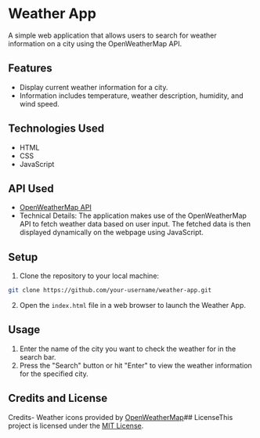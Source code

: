 # Weather App

A simple web application that allows users to search for weather information on a city using the OpenWeatherMap API.

## Features

- Display current weather information for a city.
- Information includes temperature, weather description, humidity, and wind speed.

## Technologies Used

- HTML
- CSS
- JavaScript

## API Used
- [OpenWeatherMap API](https://openweathermap.org/api)
- Technical Details:
The application makes use of the OpenWeatherMap API to fetch weather data based on user input. The fetched data is then displayed dynamically on the webpage using JavaScript.


## Setup

1. Clone the repository to your local machine:

```bash
git clone https://github.com/your-username/weather-app.git
```

2. Open the `index.html` file in a web browser to launch the Weather App.

## Usage

1. Enter the name of the city you want to check the weather for in the search bar.
2. Press the "Search" button or hit "Enter" to view the weather information for the specified city.

## Credits and License

Credits- Weather icons provided by [OpenWeatherMap](https://openweathermap.org/weather-conditions)## LicenseThis project is licensed under the [MIT License](LICENSE).
